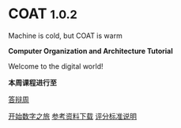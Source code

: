 <!-- _coverpage.md -->


# COAT <small>1.0.2</small>

Machine is cold, but COAT is warm

**Computer Organization and Architecture Tutorial**

Welcome to the digital world!

**本周课程进行至**

[答辩周](#第九周)


[开始数字之旅](#写在前面)
[参考资料下载](reference)
[评分标准说明](grading)
